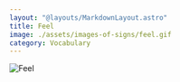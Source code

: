 ```yaml
---
layout: "@layouts/MarkdownLayout.astro"
title: Feel
image: ./assets/images-of-signs/feel.gif
category: Vocabulary
---
```


![Feel](@signs/feel.gif)
